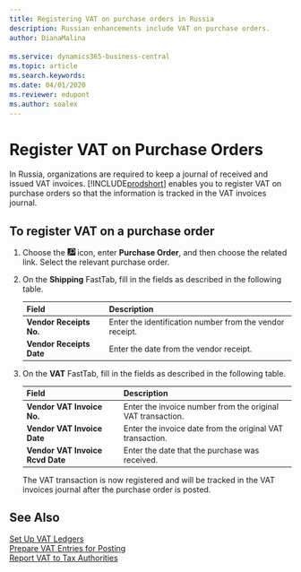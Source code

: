 ```yaml
---
title: Registering VAT on purchase orders in Russia
description: Russian enhancements include VAT on purchase orders.
author: DianaMalina

ms.service: dynamics365-business-central
ms.topic: article
ms.search.keywords:
ms.date: 04/01/2020
ms.reviewer: edupont
ms.author: soalex
---
```


# Register VAT on Purchase Orders

In Russia, organizations are required to keep a journal of received and issued VAT invoices. [!INCLUDE[prodshort](../../includes/prodshort.md)] enables you to register VAT on purchase orders so that the information is tracked in the VAT invoices journal.

## To register VAT on a purchase order

1. Choose the ![Lightbulb that opens the Tell Me feature](../../media/ui-search/search_small.png "Tell me what you want to do") icon, enter **Purchase Order**, and then choose the related link. Select the relevant purchase order.

2. On the **Shipping** FastTab, fill in the fields as described in the following table.

   | Field                    | Description                                              |
   | :----------------------- | :------------------------------------------------------- |
   | **Vendor Receipts No.**  | Enter the identification number from the vendor receipt. |
   | **Vendor Receipts Date** | Enter the date from the vendor receipt.                  |

3. On the **VAT** FastTab, fill in the fields as described in the following table.

   | Field                            | Description                                                 |
   | :------------------------------- | :---------------------------------------------------------- |
   | **Vendor VAT Invoice No.**       | Enter the invoice number from the original VAT transaction. |
   | **Vendor VAT Invoice Date**      | Enter the invoice date from the original VAT transaction.   |
   | **Vendor VAT Invoice Rcvd Date** | Enter the date that the purchase was received.              |

   The VAT transaction is now registered and will be tracked in the VAT invoices journal after the purchase order is posted.

## See Also

[Set Up VAT Ledgers](How-to-Set-Up-VAT-Ledgers.md)  
[Prepare VAT Entries for Posting](How-to-Prepare-VAT-Entries-for-Posting.md)  
[Report VAT to Tax Authorities](../../finance-how-report-vat.md)  
